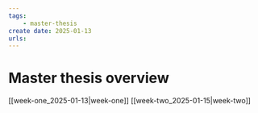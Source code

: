 ```yaml
---
tags:
    - master-thesis
create date: 2025-01-13
urls:
---
```


# Master thesis overview

[[week-one_2025-01-13|week-one]]
[[week-two_2025-01-15|week-two]]


